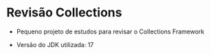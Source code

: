 # Revisão Collections
- Pequeno projeto de estudos para revisar o Collections Framework
* Versão do JDK utilizada: 17
